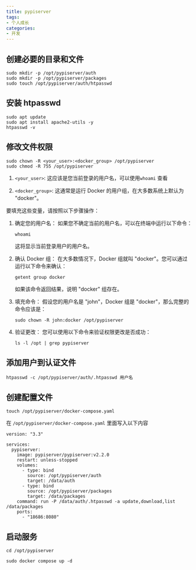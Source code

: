 ```yaml
---
title: pypiserver
tags:
- 个人成长
categories:
- 开发
---
```


## 创建必要的目录和文件

```
sudo mkdir -p /opt/pypiserver/auth
sudo mkdir -p /opt/pypiserver/packages
sudo touch /opt/pypiserver/auth/htpasswd
```

## 安装 htpasswd

```
sudo apt update
sudo apt install apache2-utils -y
htpasswd -v
```



## 修改文件权限

```
sudo chown -R <your_user>:<docker_group> /opt/pypiserver
sudo chmod -R 755 /opt/pypiserver
```

1. `<your_user>`: 这应该是您当前登录的用户名，可以使用`whoami` 查看

2. `<docker_group>`: 这通常是运行 Docker 的用户组，在大多数系统上默认为 "docker"。

要填充这些变量，请按照以下步骤操作：

1. 确定您的用户名：
   如果您不确定当前的用户名，可以在终端中运行以下命令：
   
   ```
   whoami
   ```
   这将显示当前登录用户的用户名。
   
2. 确认 Docker 组：
   在大多数情况下，Docker 组就叫 "docker"。您可以通过运行以下命令来确认：
   
   ```
   getent group docker
   ```
   如果该命令返回结果，说明 "docker" 组存在。
   
3. 填充命令：
   假设您的用户名是 "john"，Docker 组是 "docker"，那么完整的命令应该是：
   ```
   sudo chown -R john:docker /opt/pypiserver
   ```

5. 验证更改：
   您可以使用以下命令来验证权限更改是否成功：
   ```
   ls -l /opt | grep pypiserver
   ```

## 添加用户到认证文件

```
htpasswd -c /opt/pypiserver/auth/.htpasswd 用户名
```

## 创建配置文件

```
touch /opt/pypiserver/docker-compose.yaml
```

在 `/opt/pypiserver/docker-compose.yaml` 里面写入以下内容

```
version: "3.3"

services:
  pypiserver:
    image: pypiserver/pypiserver:v2.2.0
    restart: unless-stopped
    volumes:
      - type: bind
        source: /opt/pypiserver/auth
        target: /data/auth
      - type: bind
        source: /opt/pypiserver/packages
        target: /data/packages
    command: run -P /data/auth/.htpasswd -a update,download,list /data/packages
    ports:
      - "18686:8080"
```



## 启动服务



```
cd /opt/pypiserver

sudo docker compose up -d
```

